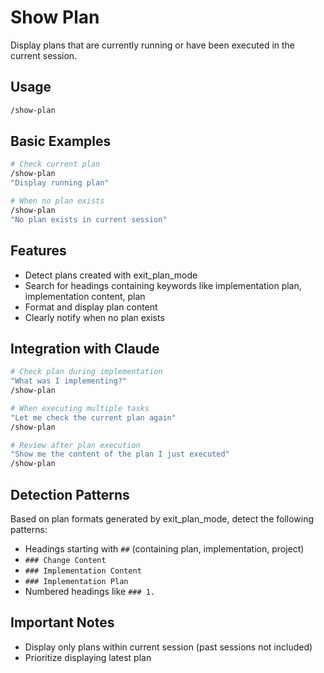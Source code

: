 # Show Plan

Display plans that are currently running or have been executed in the current session.

## Usage

```bash
/show-plan
```

## Basic Examples

```bash
# Check current plan
/show-plan
"Display running plan"

# When no plan exists
/show-plan
"No plan exists in current session"
```

## Features

- Detect plans created with exit_plan_mode
- Search for headings containing keywords like implementation plan, implementation content, plan
- Format and display plan content
- Clearly notify when no plan exists

## Integration with Claude

```bash
# Check plan during implementation
"What was I implementing?"
/show-plan

# When executing multiple tasks
"Let me check the current plan again"
/show-plan

# Review after plan execution
"Show me the content of the plan I just executed"
/show-plan
```

## Detection Patterns

Based on plan formats generated by exit_plan_mode, detect the following patterns:

- Headings starting with `##` (containing plan, implementation, project)
- `### Change Content`
- `### Implementation Content`
- `### Implementation Plan`
- Numbered headings like `### 1.`

## Important Notes

- Display only plans within current session (past sessions not included)
- Prioritize displaying latest plan
